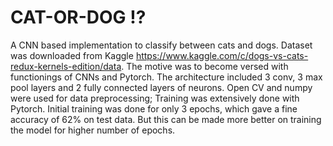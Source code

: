 # CAT-OR-DOG !?
A CNN based implementation to classify between cats and dogs. Dataset was downloaded from Kaggle https://www.kaggle.com/c/dogs-vs-cats-redux-kernels-edition/data. The motive was to become versed with functionings of CNNs and Pytorch.
The architecture included 3 conv, 3 max pool layers and 2 fully connected layers of neurons. Open CV and numpy were used for data preprocessing; Training was extensively done with Pytorch. 
Initial training was done for only 3 epochs, which gave a fine accuracy of 62% on test data. But this can be made more better on training the model for higher number of epochs.  
